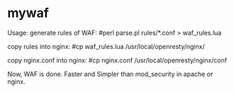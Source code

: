 # mywaf

Usage:
generate rules of WAF:
#perl parse.pl rules/*.conf > waf_rules.lua

copy rules into nginx:
#cp waf_rules.lua /usr/local/openresty/nginx/

copy nginx.conf into nginx:
#cp nginx.conf /usr/local/openresty/nginx/conf

Now, WAF is done.
Faster and Simpler than mod_security in apache or nginx.
